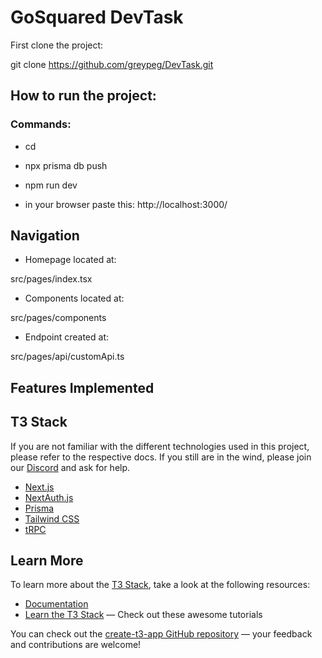 # GoSquared DevTask

First clone the project:

git clone https://github.com/greypeg/DevTask.git

## How to run the project:

### Commands:

- cd 

- npx prisma db push

- npm run dev

- in your browser paste this: http://localhost:3000/

## Navigation

- Homepage located at:

src/pages/index.tsx

- Components located at:

src/pages/components

- Endpoint created at:

src/pages/api/customApi.ts

## Features Implemented

## T3 Stack

If you are not familiar with the different technologies used in this project, please refer to the respective docs. If you still are in the wind, please join our [Discord](https://t3.gg/discord) and ask for help.

- [Next.js](https://nextjs.org)
- [NextAuth.js](https://next-auth.js.org)
- [Prisma](https://prisma.io)
- [Tailwind CSS](https://tailwindcss.com)
- [tRPC](https://trpc.io)

## Learn More

To learn more about the [T3 Stack](https://create.t3.gg/), take a look at the following resources:

- [Documentation](https://create.t3.gg/)
- [Learn the T3 Stack](https://create.t3.gg/en/faq#what-learning-resources-are-currently-available) — Check out these awesome tutorials

You can check out the [create-t3-app GitHub repository](https://github.com/t3-oss/create-t3-app) — your feedback and contributions are welcome!
